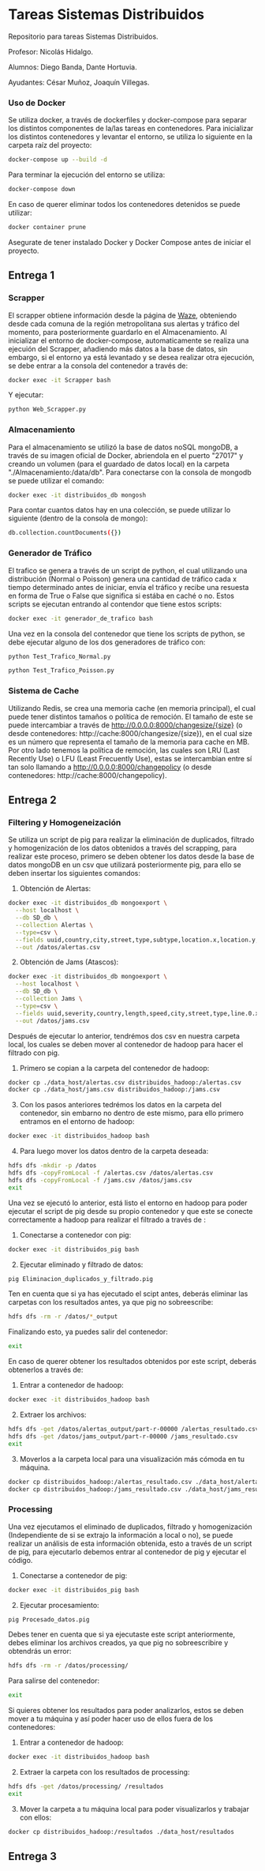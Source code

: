 #   Tareas Sistemas Distribuidos

Repositorio para tareas Sistemas Distribuidos.

Profesor: Nicolás Hidalgo.

Alumnos: Diego Banda, Dante Hortuvia.

Ayudantes: César Muñoz, Joaquín Villegas.

### Uso de Docker

Se utiliza docker, a través de dockerfiles y docker-compose para separar los distintos componentes de la/las tareas en contenedores.
Para inicializar los distintos contenedores y levantar el entorno, se utiliza lo siguiente en la carpeta raíz del proyecto:

```bash
docker-compose up --build -d
```

Para terminar la ejecución del entorno se utiliza:

```bash
docker-compose down
```

En caso de querer eliminar todos los contenedores detenidos se puede utilizar:

```bash
docker container prune
```

Asegurate de tener instalado Docker y Docker Compose antes de iniciar el proyecto.

## Entrega 1

###  Scrapper

El scrapper obtiene información desde la página de [Waze](https://www.waze.com/es-419/live-map/), obteniendo desde cada comuna de la región metropolitana sus alertas y tráfico del momento, para posteriormente guardarlo en el Almacenamiento.
Al inicializar el entorno de docker-compose, automaticamente se realiza una ejecuión del Scrapper, añadiendo más datos a la base de datos, sin embargo, si el entorno ya está levantado y se desea realizar otra ejecución, se debe entrar a la consola del contenedor a través de:

```bash
docker exec -it Scrapper bash
```

Y ejecutar:

```bash
python Web_Scrapper.py
```

###  Almacenamiento

Para el almacenamiento se utilizó la base de datos noSQL mongoDB, a través de su imagen oficial de Docker, abriendola en el puerto "27017" y creando un volumen (para el guardado de datos local) en la carpeta "./Almacenamiento:/data/db".
Para conectarse con la consola de mongodb se puede utilizar el comando:

```bash
docker exec -it distribuidos_db mongosh
```

Para contar cuantos datos hay en una colección, se puede utilizar lo siguiente (dentro de la consola de mongo):

```bash
db.collection.countDocuments({})
```

###  Generador de Tráfico

El trafico se genera a través de un script de python, el cual utilizando una distribución (Normal o Poisson) genera una cantidad de tráfico cada x tiempo determinado antes de iniciar, envía el tráfico y recibe una resuesta en forma de True o False que significa si estába en caché o no.
Estos scripts se ejecutan entrando al contendor que tiene estos scripts:

```bash
docker exec -it generador_de_trafico bash
```

Una vez en la consola del contenedor que tiene los scripts de python, se debe ejecutar alguno de los dos generadores de tráfico con:

```bash
python Test_Trafico_Normal.py
```
```bash
python Test_Trafico_Poisson.py
```

###  Sistema de Cache

Utilizando Redis, se crea una memoria cache (en memoria principal), el cual puede tener distintos tamaños o política de remoción.
El tamaño de este se puede intercambiar a través de http://0.0.0.0:8000/changesize/{size} (o desde contenedores: http://cache:8000/changesize/{size}), en el cual size es un número que representa el tamaño de la memoria para cache en MB.
Por otro lado tenemos la política de remoción, las cuales son LRU (Last Recently Use) o LFU (Least Frecuently Use), estas se intercambian entre sí tan solo llamando a http://0.0.0.0:8000/changepolicy (o desde contenedores: http://cache:8000/changepolicy).

## Entrega 2

### Filtering y Homogeneización

Se utiliza un script de pig para realizar la eliminación de duplicados, filtrado y homogenización de los datos obtenidos a través del scrapping, para realizar este proceso, primero se deben obtener los datos desde la base de datos mongoDB en un csv que utilizará posteriormente pig, para ello se deben insertar los siguientes comandos:

1. Obtención de Alertas:
```bash
docker exec -it distribuidos_db mongoexport \
  --host localhost \
  --db SD_db \
  --collection Alertas \
  --type=csv \
  --fields uuid,country,city,street,type,subtype,location.x,location.y,pubMillis,fecha_subida \
  --out /datos/alertas.csv
```
2. Obtención de Jams (Atascos):
```bash
docker exec -it distribuidos_db mongoexport \
  --host localhost \
  --db SD_db \
  --collection Jams \
  --type=csv \
  --fields uuid,severity,country,length,speed,city,street,type,line.0.x,line.0.y,pubMillis,fecha_subida \
  --out /datos/jams.csv
```

Después de ejecutar lo anterior, tendrémos dos csv en nuestra carpeta local, los cuales se deben mover al contenedor de hadoop para hacer el filtrado con pig.

1. Primero se copian a la carpeta del contenedor de hadoop:
```bash
docker cp ./data_host/alertas.csv distribuidos_hadoop:/alertas.csv
docker cp ./data_host/jams.csv distribuidos_hadoop:/jams.csv
```
3. Con los pasos anteriores tedrémos los datos en la carpeta del contenedor, sin embarno no dentro de este mismo, para ello primero entramos en el entorno de hadoop:
```bash
docker exec -it distribuidos_hadoop bash
```
4. Para luego mover los datos dentro de la carpeta deseada:
```bash
hdfs dfs -mkdir -p /datos
hdfs dfs -copyFromLocal -f /alertas.csv /datos/alertas.csv
hdfs dfs -copyFromLocal -f /jams.csv /datos/jams.csv
exit
```

Una vez se ejecutó lo anterior, está listo el entorno en hadoop para poder ejecutar el script de pig desde su propio contenedor y que este se conecte correctamente a hadoop para realizar el filtrado a través de :

1. Conectarse a contenedor con pig:
```bash
docker exec -it distribuidos_pig bash
```
2. Ejecutar eliminado y filtrado de datos:
```bash
pig Eliminacion_duplicados_y_filtrado.pig
```
Ten en cuenta que si ya has ejecutado el scipt antes, deberás eliminar las carpetas con los resultados antes, ya que pig no sobreescribe:
```bash
hdfs dfs -rm -r /datos/*_output
```

Finalizando esto, ya puedes salir del contenedor:
```bash
exit
```

En caso de querer obtener los resultados obtenidos por este script, deberás obtenerlos a través de:

1. Entrar a contenedor de hadoop:
```bash
docker exec -it distribuidos_hadoop bash
```

2. Extraer los archivos:
```bash
hdfs dfs -get /datos/alertas_output/part-r-00000 /alertas_resultado.csv
hdfs dfs -get /datos/jams_output/part-r-00000 /jams_resultado.csv
exit
```

3. Moverlos a la carpeta local para una visualización más cómoda en tu máquina.
```bash
docker cp distribuidos_hadoop:/alertas_resultado.csv ./data_host/alertas_resultado.csv
docker cp distribuidos_hadoop:/jams_resultado.csv ./data_host/jams_resultado.csv
```

### Processing

Una vez ejecutamos el eliminado de duplicados, filtrado y homogenización (Independiente de si se extrajo la información a local o no), se puede realizar un análisis de esta información obtenida, esto a través de un script de pig, para ejecutarlo debemos entrar al contenedor de pig y ejecutar el código.

1. Conectarse a contenedor de pig:
```bash
docker exec -it distribuidos_pig bash
```

2. Ejecutar procesamiento:
```bash
pig Procesado_datos.pig
```

Debes tener en cuenta que si ya ejecutaste este script anteriormente, debes eliminar los archivos creados, ya que pig no sobreescribire y obtendrás un error:

```bash
hdfs dfs -rm -r /datos/processing/
```

Para salirse del contenedor:
```bash
exit
```

Si quieres obtener los resultados para poder analizarlos, estos se deben mover a tu máquina y así poder hacer uso de ellos fuera de los contenedores:

1. Entrar a contenedor de hadoop:
```bash
docker exec -it distribuidos_hadoop bash
```

2. Extraer la carpeta con los resultados de processing:
```bash
hdfs dfs -get /datos/processing/ /resultados
exit
```

3. Mover la carpeta a tu máquina local para poder visualizarlos y trabajar con ellos:
```bash
docker cp distribuidos_hadoop:/resultados ./data_host/resultados
```

## Entrega 3